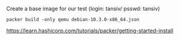 Create a base image for our test (login: tansiv/ psswd: tansiv)

```
packer build -only qemu debian-10.3.0-x86_64.json
```

https://learn.hashicorp.com/tutorials/packer/getting-started-install